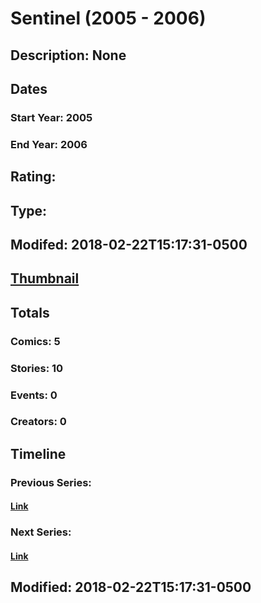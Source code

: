 # Sentinel (2005 - 2006)
## Description: None
## Dates
### Start Year: 2005
### End Year: 2006
## Rating: 
## Type: 
## Modifed: 2018-02-22T15:17:31-0500
## [Thumbnail](http://i.annihil.us/u/prod/marvel/i/mg/3/40/5a8f2546602c3.jpg)
## Totals
### Comics: 5
### Stories: 10
### Events: 0
### Creators: 0
## Timeline
### Previous Series: 
#### [Link]()
### Next Series: 
#### [Link]()
## Modified: 2018-02-22T15:17:31-0500